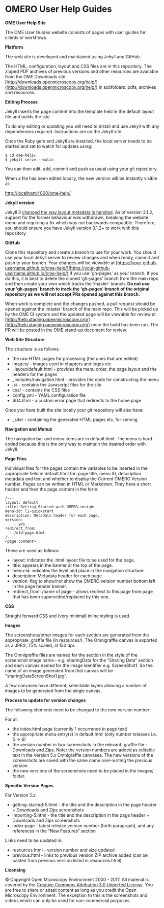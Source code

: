 OMERO User Help Guides
======================

**OME User Help Site**

The OME User Guides website consists of pages with user guides for clients or
workflows.

**Platform**

The web site is developed and maintained using Jekyll and GitHub.

The HTML, configuration, layout and CSS files are in this repository. The
zipped PDF archives of previous versions and other resources are available from the OME Downloads site:
[http://downloads.openmicroscopy.org/help/](http://downloads.openmicroscopy.org/help/)
in subfolders: pdfs, archives and resources.

**Editing Process**

Jekyll inserts the page content into the template held in the default layout
file and builds the site.

To do any editing or updating you will need to install and use Jekyll with any
dependencies required. Instructions are on the Jekyll site.

Once the Ruby gem and Jekyll are installed, the local server needs to be
started and set to watch for updates using:

    $ cd ome-help/
    $ jekyll serve --watch

You can then edit, add, commit and push as usual using your git repository.

When a file has been edited locally, the new version will be instantly visible
at:

[http://localhost:4000/ome-help/](http://localhost:4000/ome-help/)

**Jekyll version**

Jekyll 3 [changed the way layout metadata is handled](https://jekyllrb.com/docs/upgrading/2-to-3/#layout-metadata).
As of version 3.1.2, support for the former behaviour was withdrawn, breaking
the website menu and requiring a fix which was not backwards compatible.
Therefore, you should ensure you have Jekyll version 3.1.2+ to work with this
repository.

**GitHub**

Clone this repository and create a branch to use for your work. You should use
your local Jekyll server to review changes and when ready, commit and push to
your branch. Your changes will be viewable at
[https://your-github-username.github.io/ome-help/](https://your-github-username.github.io/ome-help/)
if you use 'gh-pages' as your
branch. If you do this, it is best to delete the cloned 'gh-pages'
branch from the main repo and then create your own which tracks the 'master'
branch. **Do not use your 'gh-pages' branch to track the 'gh-pages' branch
of the original repository as we will not accept PRs opened against this
branch.**

When work is complete and the changes pushed, a pull request should be opened
against the 'master' branch of the main repo. This will be picked up by the
OME CI system and the updated page will be viewable for review at
[http://help.staging.openmicroscopy.org/](http://help.staging.openmicroscopy.org/) once the build has been run.
The PR will be posted in the OME stand-up document for review.

**Web Site Structure**

The structure is as follows:

- the raw HTML pages for processing (the ones that are edited)
- images/ - images used in chapters and logos etc.
- _layout/default.html - provides the menu order, the page layout and the headers for the pages
- _includes/navigation.html - provides the code for constructing the menu
- js/ - contains the Javascript files for the site
- css/ - contains the CSS files
- config.yml - YAML configuration file
- 404.html - a custom error page that redirects to the home page

Once you have built the site locally your git repository will also have:

- _site/ - containing the generated HTML pages etc. for serving

**Navigation and Menus**

The navigation bar and menu items are in default.html. The menu is hard-coded
because this is the only way to maintain the desired order with Jekyll.

**Page Files**

Individual files for the pages contain the variables to be inserted in the
appropriate field in default.html for: page title, menu ID,
description metadata and text and whether to display the Current OMERO Version number. 
Pages can be written in HTML or Markdown.
They have a short header and then the page content in the form:

    /---
    layout: default
    title: Getting Started with OMERO.insight
    menu-id: l1-quickstart
    description: Metadata header for each page.
    version:
        - yes
    redirect_from:
      - /old-page.html
    /---
    <page content>

These are used as follows:

- layout: indicates the .html layout file to be used for the page.
- title: appears in the banner at the top of the page.
- menu-id: indicates the level and place in the navigation structure.
- description: Metadata header for each page.
- version: flag to show/not show the OMERO version number bottom left in the page header banner.
- redirect_from: /name of page - allows redirect to this page from page that has been superceded/replaced by this one. 

**CSS**

Straight forward CSS and (very minimal) inline styling is used.

**Images**

The screenshots/other images for each section are generated from the
appropriate .graffle file (in resources/). The Omnigraffle canvas is exported
as a JPEG, 75% scaled, at 150 dpi.

The Omnigraffle files are named for the section in the style of the screenshot
image name - e.g. sharingData for the “Sharing Data” section and each canvas
named for the image identifier e.g. ScreenShot1. So the name of an image
generated from that canvas will be "sharingDataScreenShot1.jpg”.

A few canvases have different, selectable layers allowing a number of images
to be generated from the single canvas.

**Process to update for version changes**

The following elements need to be changed to the new version number:

For all:

- the index.html page (currently 1 occurrence in page text)
- the appropriate menu entry(s) in default.html (only number releases i.e. 5 -> 6)
- the version number in two screenshots in the relevant .graffle file -
  Downloads and Zips. Note: the version numbers are added as editable text in
  the Version 5.x Omnigraffle canvases. The new versions of the screenshots
  are saved with the same name over-writing the previous version.
- the new versions of the screenshots need to be placed in the images/ folder.

**Specific Version Pages**

For Version 5.x:

- getting-started-5.html - the title and the description in the page header +
Downloads and Zips screenshots
- importing-5.html - the title and the description in the page header +
Downloads and Zips screenshots
- index page - latest release version number (forth paragraph), and any
references in the “New Features” section

Links need to be updated in:

- resources.html - version number and size updated
- previous.html - links to previous version ZIP archive added (can be pasted from previous version listed in resources.html)

**Licensing**

© Copyright Open Microscopy Environment 2000 - 2017.
All material is covered by the
[Creative Commons Attribution 3.0 Unported License](http://creativecommons.org/licenses/by/3.0/).
You are free to share or adapt content as long as you credit the Open
Microscopy Environment. The exception to this is the screenshots and videos
which can only be used for non-commercial purposes.
